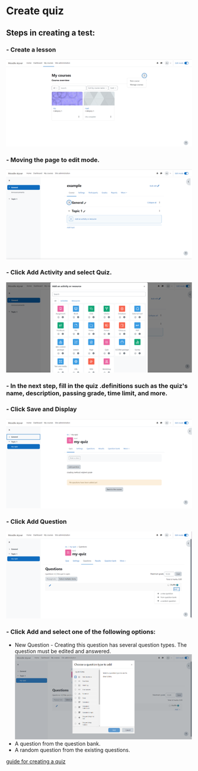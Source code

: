 # Create quiz

## Steps in creating a test:

### - Create a lesson

![image](src/images/new_course.png)

### - Moving the page to edit mode.

![image](src/images/edit.png)

### - Click Add Activity and select Quiz.

![image](src/images/activity.png)

### - In the next step, fill in the quiz .definitions such as the quiz's name, description, passing grade, time limit, and more.

### - Click Save and Display

![image](src/images/sad.png)

### - Click Add Question

![image](src/images/add_question.png)

### - Click Add and select one of the following options:

  - New Question - Creating this question has several question types.
  The question must be edited and answered.
  ![image](src/images/new_question.png)
  - A question from the question bank.
  - A random question from the existing questions.

[guide for creating a quiz](https://www.ispringsolutions.com/blog/how-to-create-a-moodle-quiz)
